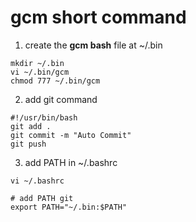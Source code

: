 # **gcm short command**
1. create the **gcm bash** file at ~/.bin
```
mkdir ~/.bin
vi ~/.bin/gcm
chmod 777 ~/.bin/gcm
```
2. add git command
```
#!/usr/bin/bash
git add .
git commit -m "Auto Commit"
git push
```
3. add PATH in ~/.bashrc
```
vi ~/.bashrc

# add PATH git
export PATH="~/.bin:$PATH"
```
